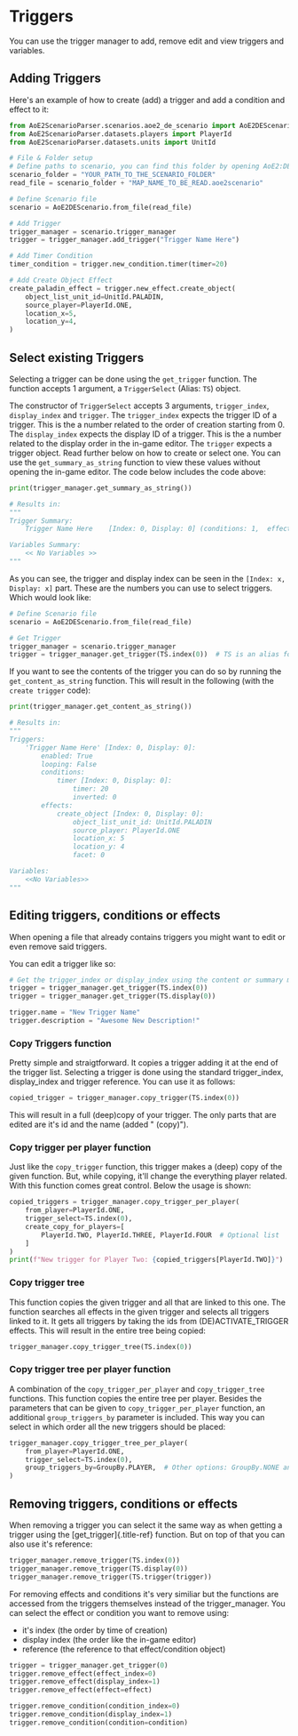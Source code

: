 # Triggers

You can use the trigger manager to add, remove edit and view triggers
and variables.

## Adding Triggers

Here\'s an example of how to create (add) a trigger and add a condition
and effect to it:

```py
from AoE2ScenarioParser.scenarios.aoe2_de_scenario import AoE2DEScenario
from AoE2ScenarioParser.datasets.players import PlayerId
from AoE2ScenarioParser.datasets.units import UnitId

# File & Folder setup
# Define paths to scenario, you can find this folder by opening AoE2:DE and going to scenarios and clicking on 'open folder'
scenario_folder = "YOUR_PATH_TO_THE_SCENARIO_FOLDER"
read_file = scenario_folder + "MAP_NAME_TO_BE_READ.aoe2scenario"

# Define Scenario file
scenario = AoE2DEScenario.from_file(read_file)

# Add Trigger
trigger_manager = scenario.trigger_manager
trigger = trigger_manager.add_trigger("Trigger Name Here")

# Add Timer Condition
timer_condition = trigger.new_condition.timer(timer=20)

# Add Create Object Effect
create_paladin_effect = trigger.new_effect.create_object(
    object_list_unit_id=UnitId.PALADIN,
    source_player=PlayerId.ONE,
    location_x=5,
    location_y=4,
)
```

## Select existing Triggers

Selecting a trigger can be done using the `get_trigger` function. The
function accepts 1 argument, a `TriggerSelect` (Alias: `TS`) object.

The constructor of `TriggerSelect` accepts 3 arguments, `trigger_index`,
`display_index` and `trigger`. The `trigger_index` expects the trigger
ID of a trigger. This is the a number related to the order of creation
starting from 0. The `display_index` expects the display ID of a
trigger. This is the a number related to the display order in the
in-game editor. The `trigger` expects a trigger object. Read further
below on how to create or select one. You can use the
`get_summary_as_string` function to view these values without opening
the in-game editor. The code below includes the code above:

```py
print(trigger_manager.get_summary_as_string())

# Results in:
"""
Trigger Summary:
    Trigger Name Here    [Index: 0, Display: 0] (conditions: 1,  effects: 1)

Variables Summary:
    << No Variables >>
"""
```

As you can see, the trigger and display index can be seen in the
`[Index: x, Display: x]` part. These are the numbers you can use to
select triggers. Which would look like:

```py
# Define Scenario file
scenario = AoE2DEScenario.from_file(read_file)

# Get Trigger
trigger_manager = scenario.trigger_manager
trigger = trigger_manager.get_trigger(TS.index(0))  # TS is an alias for the TriggerSelect object
```

If you want to see the contents of the trigger you can do so by running
the `get_content_as_string` function. This will result in the following
(with the `create trigger` code):

```py
print(trigger_manager.get_content_as_string())

# Results in:
"""
Triggers:
    'Trigger Name Here' [Index: 0, Display: 0]:
        enabled: True
        looping: False
        conditions:
            timer [Index: 0, Display: 0]:
                timer: 20
                inverted: 0
        effects:
            create_object [Index: 0, Display: 0]:
                object_list_unit_id: UnitId.PALADIN
                source_player: PlayerId.ONE
                location_x: 5
                location_y: 4
                facet: 0

Variables:
    <<No Variables>>
"""
```

## Editing triggers, conditions or effects

When opening a file that already contains triggers you might want to
edit or even remove said triggers.

You can edit a trigger like so:

```py
# Get the trigger_index or display_index using the content or summary methods above
trigger = trigger_manager.get_trigger(TS.index(0))
trigger = trigger_manager.get_trigger(TS.display(0))

trigger.name = "New Trigger Name"
trigger.description = "Awesome New Description!"
```

### Copy Triggers function

Pretty simple and straigtforward. It copies a trigger adding it at the
end of the trigger list. Selecting a trigger is done using the standard
trigger_index, display_index and trigger reference. You can use it as
follows:

```py
copied_trigger = trigger_manager.copy_trigger(TS.index(0))
```

This will result in a full (deep)copy of your trigger. The only parts
that are edited are it\'s id and the name (added \" (copy)\").

### Copy trigger per player function

Just like the `copy_trigger` function, this trigger makes a (deep) copy
of the given function. But, while copying, it\'ll change the everything
player related. With this function comes great control. Below the usage
is shown:

```py
copied_triggers = trigger_manager.copy_trigger_per_player(
    from_player=PlayerId.ONE,
    trigger_select=TS.index(0),
    create_copy_for_players=[
        PlayerId.TWO, PlayerId.THREE, PlayerId.FOUR  # Optional list
    ]
)
print(f"New trigger for Player Two: {copied_triggers[PlayerId.TWO]}")
```

### Copy trigger tree

This function copies the given trigger and all that are linked to this
one. The function searches all effects in the given trigger and selects
all triggers linked to it. It gets all triggers by taking the ids from
(DE)ACTIVATE_TRIGGER effects. This will result in the entire tree being
copied:

```py
trigger_manager.copy_trigger_tree(TS.index(0))
```

### Copy trigger tree per player function

A combination of the `copy_trigger_per_player` and `copy_trigger_tree`
functions. This function copies the entire tree per player. Besides the
parameters that can be given to `copy_trigger_per_player` function, an
additional `group_triggers_by` parameter is included. This way you can
select in which order all the new triggers should be placed:

```py
trigger_manager.copy_trigger_tree_per_player(
    from_player=PlayerId.ONE,
    trigger_select=TS.index(0),
    group_triggers_by=GroupBy.PLAYER,  # Other options: GroupBy.NONE and GroupBy.TRIGGER
)
```

## Removing triggers, conditions or effects

When removing a trigger you can select it the same way as when getting a
trigger using the [get_trigger]{.title-ref} function. But on top of that
you can also use it\'s reference:

```py
trigger_manager.remove_trigger(TS.index(0))
trigger_manager.remove_trigger(TS.display(0))
trigger_manager.remove_trigger(TS.trigger(trigger))
```

For removing effects and conditions it\'s very similiar but the
functions are accessed from the triggers themselves instead of the
trigger_manager. You can select the effect or condition you want to
remove using:

-   it\'s index (the order by time of creation)
-   display index (the order like the in-game editor)
-   reference (the reference to that effect/condition object)


```py
trigger = trigger_manager.get_trigger(0)
trigger.remove_effect(effect_index=0)
trigger.remove_effect(display_index=1)
trigger.remove_effect(effect=effect)

trigger.remove_condition(condition_index=0)
trigger.remove_condition(display_index=1)
trigger.remove_condition(condition=condition)
```